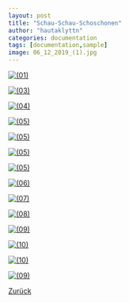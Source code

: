 ```yaml
---
layout: post
title: "Schau-Schau-Schoschonen"
author: "hautaklyttn"
categories: documentation
tags: [documentation,sample]
image: 06_12_2019_(1).jpg
---
```


<a href="../assets/img/06_12_2019_(1).jpg" data-lightbox="Fen" data-title="">![(01)](../assets/img/06_12_2019_.jpg)</a>

<a href="../assets/img/06_12_2019_(2).jpg" data-lightbox="Fen" data-title="">![(03)](../assets/img/06_12_2019_(2).jpg)</a>

<a href="../assets/img/06_12_2019_(3).jpg" data-lightbox="Fen" data-title="">![(04)](../assets/img/06_12_2019_(3).jpg)</a>

<a href="../assets/img/06_12_2019_(4).jpg" data-lightbox="Fen" data-title="">![(05)](../assets/img/06_12_2019_(4).jpg)</a>

<a href="../assets/img/06_12_2019_(15).jpg" data-lightbox="Fen" data-title="">![(05)](../assets/img/06_12_2019_(15).jpg)</a>

<a href="../assets/img/06_12_2019_(14).jpg" data-lightbox="Fen" data-title="">![(05)](../assets/img/06_12_2019_(14).jpg)</a>

<a href="../assets/img/06_12_2019_(16).jpg" data-lightbox="Fen" data-title="">![(05)](../assets/img/06_12_2019_(16).jpg)</a>

<a href="../assets/img/06_12_2019_(5).jpg" data-lightbox="Fen" data-title="">![(06)](../assets/img/06_12_2019_(5).jpg)</a>

<a href="../assets/img/06_12_2019_(6).jpg" data-lightbox="Fen" data-title="">![(07)](../assets/img/06_12_2019_(6).jpg)</a>

<a href="../assets/img/06_12_2019_(7).jpg" data-lightbox="Fen" data-title="">![(08)](../assets/img/06_12_2019_(7).jpg)</a>

<a href="../assets/img/06_12_2019_(8).jpg" data-lightbox="Fen" data-title="">![(09)](../assets/img/06_12_2019_(8).jpg)</a>

<a href="../assets/img/06_12_2019_(9).jpg" data-lightbox="Fen" data-title="">![(10)](../assets/img/06_12_2019_(9).jpg)</a>

<a href="../assets/img/06_12_2019_(10).jpg" data-lightbox="Fen" data-title="">![(10)](../assets/img/06_12_2019_(10).jpg)</a>

<a href="../assets/img/06_12_2019_(11).jpg" data-lightbox="Fen" data-title="">![(09)](../assets/img/06_12_2019_(11).jpg)</a>

[Zurück](/hausblog)  
